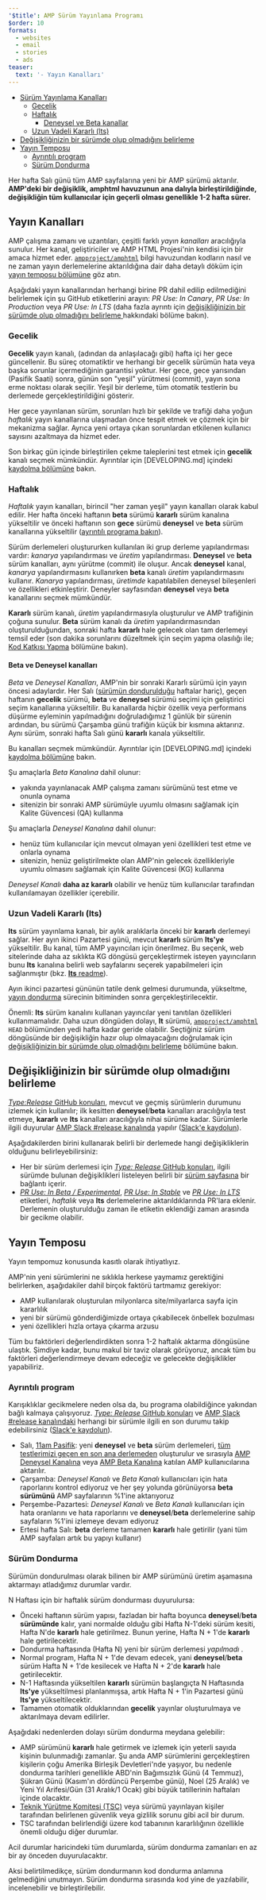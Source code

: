 ```yaml
---
'$title': AMP Sürüm Yayınlama Programı
$order: 10
formats:
  - websites
  - email
  - stories
  - ads
teaser:
  text: '- Yayın Kanalları'
---
```


<!--
This file is imported from https://github.com/ampproject/amphtml/blob/master/contributing/release-schedule.md.
Please do not change this file.
If you have found a bug or an issue please
have a look and request a pull request there.
-->

- [Sürüm Yayınlama Kanalları](#release-channels)
  - [Gecelik](#nightly)
  - [Haftalık](#weekly)
    - [Deneysel ve Beta kanallar](#beta-and-experimental-channels)
  - [Uzun Vadeli Kararlı (lts)](#long-term-stable-lts)
- [Değişikliğinizin bir sürümde olup olmadığını belirleme](#determining-if-your-change-is-in-a-release)
- [Yayın Temposu](#release-cadence)
  - [Ayrıntılı program](#detailed-schedule)
  - [Sürüm Dondurma](#release-freezes)

Her hafta Salı günü tüm AMP sayfalarına yeni bir AMP sürümü aktarılır. **AMP'deki bir değişiklik, amphtml havuzunun ana dalıyla birleştirildiğinde, değişikliğin tüm kullanıcılar için geçerli olması genellikle 1-2 hafta sürer.**

## Yayın Kanalları <a name="release-channels"></a>

AMP çalışma zamanı ve uzantıları, çeşitli farklı _yayın kanalları_ aracılığıyla sunulur. Her kanal, geliştiriciler ve AMP HTML Projesi'nin kendisi için bir amaca hizmet eder. [`ampproject/amphtml`](https://github.com/ampproject/amphtml) bilgi havuzundan kodların nasıl ve ne zaman yayın derlemelerine aktarıldığına dair daha detaylı döküm için [yayın temposu bölümüne](#release-cadence) göz atın.

Aşağıdaki yayın kanallarından herhangi birine PR dahil edilip edilmediğini belirlemek için şu GitHub etiketlerini arayın: _PR Use: In Canary_, _PR Use: In Production_ veya _PR Use: In LTS_ (daha fazla ayrıntı için [değişikliğinizin bir sürümde olup olmadığını belirleme ](#determining-if-your-change-is-in-a-release) hakkındaki bölüme bakın).

### Gecelik <a name="nightly"></a>

**Gecelik** yayın kanalı, (adından da anlaşılacağı gibi) hafta içi her gece güncellenir. Bu süreç otomatiktir ve herhangi bir gecelik sürümün hata veya başka sorunlar içermediğinin garantisi yoktur. Her gece, gece yarısından (Pasifik Saati) sonra, günün son "yeşil" yürütmesi (commit), yayın sona erme noktası olarak seçilir. Yeşil bir derleme, tüm otomatik testlerin bu derlemede gerçekleştirildiğini gösterir.

Her gece yayınlanan sürüm, sorunları hızlı bir şekilde ve trafiği daha yoğun _haftalık_ yayın kanallarına ulaşmadan önce tespit etmek ve çözmek için bir mekanizma sağlar. Ayrıca yeni ortaya çıkan sorunlardan etkilenen kullanıcı sayısını azaltmaya da hizmet eder.

Son birkaç gün içinde birleştirilen çekme taleplerini test etmek için **gecelik** kanalı seçmek mümkündür. Ayrıntılar için [DEVELOPING.md] içindeki [kaydolma bölümüne](https://github.com/ampproject/amphtml/blob/master/contributing/DEVELOPING.md#opting-in-to-pre-release-channels) bakın.

### Haftalık <a name="weekly"></a>

_Haftalık_ yayın kanalları, birincil "her zaman yeşil" yayın kanalları olarak kabul edilir. Her hafta önceki haftanın **beta** sürümü **kararlı** sürüm kanalına yükseltilir ve önceki haftanın son **gece** sürümü **deneysel** ve **beta** sürüm kanallarına yükseltilir ([ayrıntılı programa bakın](#detailed-schedule)).

Sürüm derlemeleri oluştururken kullanılan iki grup derleme yapılandırması vardır: _kanarya_ yapılandırması ve _üretim_ yapılandırması. **Deneysel** ve **beta** sürüm kanalları, aynı yürütme (commit) ile oluşur. Ancak **deneysel** kanal, _kanarya_ yapılandırmasını kullanırken **beta** kanalı _üretim_ yapılandırmasını kullanır. _Kanarya_ yapılandırması, _üretimde_ kapatılabilen deneysel bileşenleri ve özellikleri etkinleştirir. <a>Deneyler sayfasından</a> **deneysel** veya <strong>beta</strong> kanallarını seçmek mümkündür.

**Kararlı** sürüm kanalı, _üretim_ yapılandırmasıyla oluşturulur ve AMP trafiğinin çoğuna sunulur. **Beta** sürüm kanalı da _üretim_ yapılandırmasından oluşturulduğundan, sonraki hafta **kararlı** hale gelecek olan tam derlemeyi temsil eder (son dakika sorunlarını düzeltmek için seçim yapma olasılığı ile; [Kod Katkısı Yapma](https://github.com/ampproject/amphtml/blob/master/contributing/contributing-code.md#Cherry-picks) bölümüne bakın).

#### Beta ve Deneysel kanalları <a name="beta-and-experimental-channels"></a>

_Beta_ ve _Deneysel Kanalları_, AMP'nin bir sonraki Kararlı sürümü için yayın öncesi adaylardır. Her Salı ([sürümün dondurulduğu](#release-freezes) haftalar hariç), geçen haftanın **gecelik** sürümü, **beta** ve **deneysel** sürümü seçimi için geliştirici seçim kanallarına yükseltilir. Bu kanallarda hiçbir özellik veya performans düşürme eyleminin yapılmadığını doğruladığımız 1 günlük bir sürenin ardından, bu sürümü Çarşamba günü trafiğin küçük bir kısmına aktarırız. Aynı sürüm, sonraki hafta Salı günü **kararlı** kanala yükseltilir.

Bu kanalları seçmek mümkündür. Ayrıntılar için [DEVELOPING.md] içindeki [kaydolma bölümüne](https://github.com/ampproject/amphtml/blob/master/contributing/DEVELOPING.md#opting-in-to-pre-release-channels) bakın.

Şu amaçlarla _Beta Kanalına_ dahil olunur:

- yakında yayınlanacak AMP çalışma zamanı sürümünü test etme ve onunla oynama
- sitenizin bir sonraki AMP sürümüyle uyumlu olmasını sağlamak için Kalite Güvencesi (QA) kullanma

Şu amaçlarla _Deneysel Kanalına_ dahil olunur:

- henüz tüm kullanıcılar için mevcut olmayan yeni özellikleri test etme ve onlarla oynama
- sitenizin, henüz geliştirilmekte olan AMP'nin gelecek özellikleriyle uyumlu olmasını sağlamak için Kalite Güvencesi (KG) kullanma

_Deneysel Kanalı_ **daha az kararlı** olabilir ve henüz tüm kullanıcılar tarafından kullanılamayan özellikler içerebilir.

### Uzun Vadeli Kararlı (lts) <a name="long-term-stable-lts"></a>

**lts** sürüm yayınlama kanalı, bir aylık aralıklarla önceki bir **kararlı** derlemeyi sağlar. Her ayın ikinci Pazartesi günü, mevcut **kararlı** sürüm **lts'ye** yükseltilir. Bu kanal, tüm AMP yayıncıları için önerilmez. Bu seçenk, web sitelerinde daha az sıklıkta KG döngüsü gerçekleştirmek isteyen yayıncıların bunu **lts** kanalına belirli web sayfalarını seçerek yapabilmeleri için sağlanmıştır (bkz. <a href="https://github.com/ampproject/amphtml/blob/master/contributing/lts-release.md" data-md-type="link">**lts** readme</a>).

Ayın ikinci pazartesi gününün tatile denk gelmesi durumunda, yükseltme, [yayın dondurma](#release-freezes) sürecinin bitiminden sonra gerçekleştirilecektir.

Önemli: **lts** sürüm kanalını kullanan yayıncılar yeni tanıtılan özellikleri kullanmamalıdır. Daha uzun döngüden dolayı, **lt** sürümü, [`ampproject/amphtml`](https://github.com/ampproject/amphtml) `HEAD` bölümünden yedi hafta kadar geride olabilir. Seçtiğiniz sürüm döngüsünde bir değişikliğin hazır olup olmayacağını doğrulamak için [değişikliğinizin bir sürümde olup olmadığını belirleme](#determining-if-your-change-is-in-a-release) bölümüne bakın.

## Değişikliğinizin bir sürümde olup olmadığını belirleme <a name="determining-if-your-change-is-in-a-release"></a>

[_Type:Release_ GitHub konuları](https://github.com/ampproject/amphtml/labels/Type%3A%20Release), mevcut ve geçmiş sürümlerin durumunu izlemek için kullanılır; ilk kesitten **deneysel**/**beta** kanalları aracılığıyla test etmeye, **kararlı** ve **lts** kanalları aracılığıyla nihai sürüme kadar. Sürümlerle ilgili duyurular [AMP Slack #release kanalında](https://amphtml.slack.com/messages/C4NVAR0H3/) yapılır ([Slack'e kaydolun](https://bit.ly/amp-slack-signup)).

Aşağıdakilerden birini kullanarak belirli bir derlemede hangi değişikliklerin olduğunu belirleyebilirsiniz:

- Her bir sürüm derlemesi için [_Type: Release_ GitHub konuları](https://github.com/ampproject/amphtml/labels/Type%3A%20Release), ilgili sürümde bulunan değişiklikleri listeleyen belirli bir [sürüm sayfasına](https://github.com/ampproject/amphtml/releases) bir bağlantı içerir.
- [_PR Use: In Beta / Experimental_](https://github.com/ampproject/amphtml/issues?q=label%3A%22PR+use%3A+In+Beta+%2F+Experimental%22), [_PR Use: In Stable_](https://github.com/ampproject/amphtml/issues?utf8=%E2%9C%93&q=label%3A%22PR%20use%3A%20In%20Production%22) ve [_PR Use: In LTS_](https://github.com/ampproject/amphtml/issues?utf8=%E2%9C%93&q=label%3A%22PR%20use%3A%20In%20LTS%22) etiketleri, _haftalık_ veya **lts** derlemelerine aktarıldıklarında PR'lara eklenir. Derlemenin oluşturulduğu zaman ile etiketin eklendiği zaman arasında bir gecikme olabilir.

## <a id="release-cadence">Yayın Temposu</a>

Yayın tempomuz konusunda kasıtlı olarak ihtiyatlıyız.

AMP'nin yeni sürümlerini ne sıklıkla herkese yaymamız gerektiğini belirlerken, aşağıdakiler dahil birçok faktörü tartmamız gerekiyor:

- AMP kullanılarak oluşturulan milyonlarca site/milyarlarca sayfa için kararlılık
- yeni bir sürümü gönderdiğimizde ortaya çıkabilecek önbellek bozulması
- yeni özellikleri hızla ortaya çıkarma arzusu

Tüm bu faktörleri değerlendirdikten sonra 1-2 haftalık aktarma döngüsüne ulaştık. Şimdiye kadar, bunu makul bir taviz olarak görüyoruz, ancak tüm bu faktörleri değerlendirmeye devam edeceğiz ve gelecekte değişiklikler yapabiliriz.

### Ayrıntılı program <a name="detailed-schedule"></a>

Karışıklıklar gecikmelere neden olsa da, bu programa olabildiğince yakından bağlı kalmaya çalışıyoruz. [_Type: Release_ GitHub konuları](https://github.com/ampproject/amphtml/labels/Type%3A%20Release) ve [AMP Slack #release kanalındaki](https://amphtml.slack.com/messages/C4NVAR0H3/) herhangi bir sürümle ilgili en son durumu takip edebilirsiniz ([Slack'e kaydolun](https://bit.ly/amp-slack-signup)).

- Salı, [11am Pasifik](https://www.google.com/search?q=11am+pacific+in+current+time+zone): yeni **deneysel** ve **beta** sürüm derlemeleri, [tüm testlerimizi geçen en son ana derlemeden](https://travis-ci.org/ampproject/amphtml/branches) oluşturulur ve sırasıyla [AMP Deneysel Kanalına](#beta-and-experimental-channels) veya [AMP Beta Kanalına](#beta-and-experimental-channels) katılan AMP kullanıcılarına aktarılır.
- Çarşamba: _Deneysel Kanalı_ ve _Beta Kanalı_ kullanıcıları için hata raporlarını kontrol ediyoruz ve her şey yolunda görünüyorsa **beta sürümünü** AMP sayfalarının %1'ine aktarıyoruz
- Perşembe-Pazartesi: _Deneysel Kanalı_ ve _Beta Kanalı_ kullanıcıları için hata oranlarını ve hata raporlarını ve **deneysel**/**beta** derlemelerine sahip sayfaların %1'ini izlemeye devam ediyoruz
- Ertesi hafta Salı: **beta** derleme tamamen **kararlı** hale getirilir (yani tüm AMP sayfaları artık bu yapıyı kullanır)

### Sürüm Dondurma <a name="release-freezes"></a>

Sürümün dondurulması olarak bilinen bir AMP sürümünü üretim aşamasına aktarmayı atladığımız durumlar vardır.

N Haftası için bir haftalık sürüm dondurması duyurulursa:

- Önceki haftanın sürüm yapısı, fazladan bir hafta boyunca **deneysel**/**beta sürümünde** kalır, yani normalde olduğu gibi Hafta N-1'deki sürüm kesiti, Hafta N'de **kararlı** hale getirilmez. Bunun yerine, Hafta N + 1'de **kararlı** hale getirilecektir.
- Dondurma haftasında (Hafta N) yeni bir sürüm derlemesi _yapılmadı_ .
- Normal program, Hafta N + 1'de devam edecek, yani **deneysel**/**beta** sürüm Hafta N + 1'de kesilecek ve Hafta N + 2'de **kararlı** hale getirilecektir.
- N-1 Haftasında yükseltilen **kararlı** sürümün başlangıçta N Haftasında **lts'ye** yükseltilmesi planlanmışsa, artık Hafta N + 1'in Pazartesi günü **lts'ye** yükseltilecektir.
- Tamamen otomatik olduklarından **gecelik** yayınlar oluşturulmaya ve aktarılmaya devam edilirler.

Aşağıdaki nedenlerden dolayı sürüm dondurma meydana gelebilir:

- AMP sürümünü **kararlı** hale getirmek ve izlemek için yeterli sayıda kişinin bulunmadığı zamanlar. Şu anda AMP sürümlerini gerçekleştiren kişilerin çoğu Amerika Birleşik Devletleri'nde yaşıyor, bu nedenle dondurma tarihleri genellikle ABD'nin Bağımsızlık Günü (4 Temmuz), Şükran Günü (Kasım'ın dördüncü Perşembe günü), Noel (25 Aralık) ve Yeni Yıl Arifesi/Gün (31 Aralık/1 Ocak) gibi büyük tatillerinin haftaları içinde olacaktır.
- [Teknik Yürütme Komitesi (TSC)](https://github.com/ampproject/meta-tsc) veya sürümü yayınlayan kişiler tarafından belirlenen güvenlik veya gizlilik sorunu gibi acil bir durum.
- TSC tarafından belirlendiği üzere kod tabanının kararlılığının özellikle önemli olduğu diğer durumlar.

Acil durumlar haricindeki tüm durumlarda, sürüm dondurma zamanları en az bir ay önceden duyurulacaktır.

Aksi belirtilmedikçe, sürüm dondurmanın kod dondurma anlamına gelmediğini unutmayın. Sürüm dondurma sırasında kod yine de yazılabilir, incelenebilir ve birleştirilebilir.
